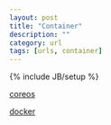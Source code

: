 ```yaml
---
layout: post
title: "Container"
description: ""
category: url
tags: [urls, container]
---
```

{% include JB/setup %}

[coreos](https://coreos.com/)

[docker](https://www.docker.com/)



